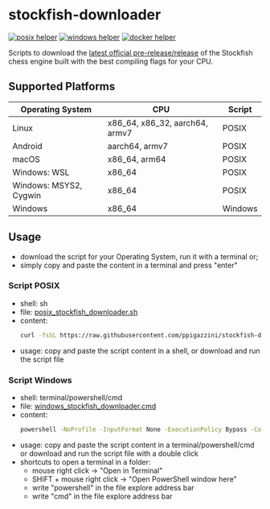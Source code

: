 # stockfish-downloader
[![posix helper](https://github.com/ppigazzini/stockfish-downloader/actions/workflows/posix_helper.yml/badge.svg)](https://github.com/ppigazzini/stockfish-downloader/actions/workflows/posix_helper.yml)
[![windows helper](https://github.com/ppigazzini/stockfish-downloader/actions/workflows/windows_helper.yml/badge.svg)](https://github.com/ppigazzini/stockfish-downloader/actions/workflows/windows_helper.yml)
[![docker helper](https://github.com/ppigazzini/stockfish-downloader/actions/workflows/docker_helper.yml/badge.svg)](https://github.com/ppigazzini/stockfish-downloader/actions/workflows/docker_helper.yml)

Scripts to download the [latest official pre-release/release](https://github.com/official-stockfish/Stockfish/releases) of the Stockfish chess engine built with the best compiling flags for your CPU.

## Supported Platforms
| Operating System | CPU | Script |
| --- | --- | --- |
| Linux | x86_64, x86_32, aarch64, armv7 | POSIX |
| Android | aarch64, armv7 | POSIX |
| macOS | x86_64, arm64 | POSIX |
| Windows: WSL | x86_64 | POSIX |
| Windows: MSYS2, Cygwin | x86_64 | POSIX |
| Windows | x86_64 | Windows |

## Usage
- download the script for your Operating System, run it with a terminal or;
- simply copy and paste the content in a terminal and press "enter"
### Script POSIX
- shell: sh
- file: [posix_stockfish_downloader.sh](https://github.com/ppigazzini/stockfish-downloader/blob/main/posix_stockfish_downloader.sh)
- content:
  ```sh
  curl -fsSL https://raw.githubusercontent.com/ppigazzini/stockfish-downloader/main/posix_helper.sh | sh -s
  ```
- usage: copy and paste the script content in a shell, or download and run the script file
### Script Windows
- shell: terminal/powershell/cmd
- file: [windows_stockfish_downloader.cmd](https://github.com/ppigazzini/stockfish-downloader/blob/main/windows_stockfish_downloader.cmd)
- content:
  ```cmd
  powershell -NoProfile -InputFormat None -ExecutionPolicy Bypass -Command "[System.Net.ServicePointManager]::SecurityProtocol = 3072; Invoke-Expression ((New-Object System.Net.WebClient).DownloadString('https://raw.githubusercontent.com/ppigazzini/stockfish-downloader/main/windows_helper.ps1'))"
  ```
- usage: copy and paste the script content in a terminal/powershell/cmd or download and run the script file with a double click
- shortcuts to open a terminal in a folder:
  - mouse right click -> "Open in Terminal"
  - SHIFT + mouse right click -> "Open PowerShell window here"
  - write "powershell" in the file explore address bar
  - write "cmd" in the file explore address bar
